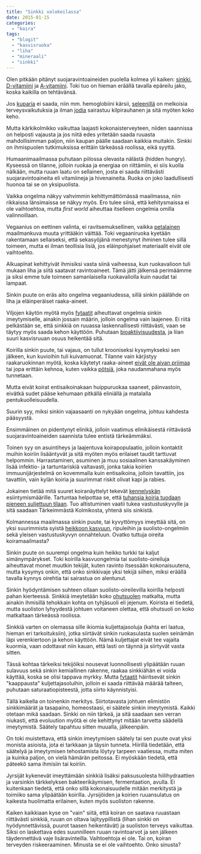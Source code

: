 ```yaml
---
title: "Sinkki valokeilassa"
date: 2015-01-15
categories: 
  - "koira"
tags: 
  - "blogit"
  - "kasvisruoka"
  - "liha"
  - "mineraali"
  - "sinkki"
---
```


Olen pitkään pitänyt suojaravintoaineiden puolella kolmea yli kaiken: [sinkki](https://www.katiska.eu/tieto/sinkki/sinkki/ "Sinkki"), [D-vitamiini](https://www.katiska.eu/tieto/d-vitamiini/d-vitamiini/ "D-vitamiini") ja [A-vitamiini](https://www.katiska.eu/tieto/a-vitamiini/a-vitamiini/ "A-vitamiini"). Toki tuo on hieman eräällä tavalla epäreilu jako, koska kaikilla on tehtävänsä.

<!--more-->

Jos [kuparia](https://www.katiska.eu/tieto/koira-tarve-mineraali/kupari/ "Kupari") ei saada, niin mm. hemoglobiini kärsii, [seleenillä](https://www.katiska.eu/tieto/koira-tarve-mineraali/seleeni/ "Seleeni") on melkoisia terveysvaikutuksia ja ilman [jodia](https://www.katiska.eu/ravitsemus/kivennaisaineet/jodi/ "Jodi") sairastuu kilpirauhanen ja sitä myöten koko keho.

Mutta kärkikolmikko vaikuttaa laajasti kokonaisterveyteen, niiden saannissa on helposti vajausta ja jos niitä edes yritetään saada ruuasta mahdollisimman paljon, niin kaupan päälle saadaan kaikkia muitakin. Sinkki on ihmispuolen tutkimuksissa erittäin tärkeässä roolissa, eikä syyttä.

Humaanimaailmassa puhutaan piilossa olevasta nälästä (hidden hungry). Kyseessä on tilanne, jolloin ruokaa ja energiaa on riittämiin, ei siis kuolla nälkään, mutta ruuan laatu on sellainen, josta ei saada riittävästi suojaravintoaineita eli vitamiineja ja hivenaineita. Ruoka on joko laadullisesti huonoa tai se on yksipuolista.

Vaikka ongelma näkyy vahvimmin kehittymättömässä maailmassa, niin rikkaissa länsimaissa se näkyy myös. Ero tulee siinä, että kehitysmaissa ei ole vaihtoehtoa, mutta _first world_ aiheuttaa itselleen ongelmia omilla valinnoillaan.

Vegaanius on eettinen valinta, ei ravitsemuksellinen, vaikka [petalainen](https://www.katiska.eu/tieto/elainsuojelu/vegaani-koira/ "Vegaani koira") maailmankuva muuta yrittääkin väittää. Toki vegaaniruoka kyetään rakentamaan sellaiseksi, että sekasyöjänä menestynyt ihminen tulee sillä toimeen, mutta ei ilman teollisia lisiä, jos eläinpohjaiset materiaalit eivät ole vaihtoehto.

Alkuapinat kehittyivät ihmisiksi vasta siinä vaiheessa, kun ruokavalioon tuli mukaan liha ja siitä saatavat ravintoaineet. Tämä jätti jälkensä perimäämme ja siksi emme tule toimeen samanlaisella ruokavaliolla kuin naudat tai lampaat.

Sinkin puute on eräs aito ongelma vegaaniudessa, sillä sinkin päälähde on liha ja eläinperäiset raaka-aineet.

Viljojen käytön myötä myös [fytaatit](https://www.katiska.eu/ruokinta/yleista/fytaatti/ "Fytaatti") aiheuttavat ongelmia sinkin imeytymiselle, ainakin jossain määrin, jolloin ongelma vain laajenee. Ei riitä pelkästään se, että sinkkiä on ruuassa laskennallisesti riittävästi, vaan se täytyy myös saada kehon käyttöön. Puhutaan [bioaktiivisuudesta](https://www.katiska.eu/koira/biosaatavuus/), ja liian suuri kasvisruuan osuus heikentää sitä.

Koirilla sinkin puute, tai vajaus, on tullut krooniseksi kysymykseksi sen jälkeen, kun kuvioihin tuli kuivamuonat. Tilanne vain kärjistyy raakaruokinnan myötä, koska käytetyt raaka-aineet [eivät ole aivan priimaa](https://www.katiska.eu/tieto/koira-raakaruokinta-raaka-aineet/sidekudos-kollageeni-ja-gelatiini/ "Sidekudos, kollageeni ja gelatiini") tai jopa erittäin kehnoa, kuten vaikka [pötsiä](https://www.katiska.eu/tieto/koira-raakaruokinta-raaka-aineet/naudanmaha/ "Naudanmaha"), joka naudanmahana myös tunnetaan.

Mutta eivät koirat entisaikoinakaan huippuruokaa saaneet, päinvastoin, eivätkä sudet pääse kehumaan pitkällä eliniällä ja matalalla pentukuolleisuudella.

Suurin syy, miksi sinkin vajaasaanti on nykyään ongelma, johtuu kahdesta pääsyystä.

Ensimmäinen on pidentynyt elinikä, jolloin vaatimus elinikäisestä riittävästä suojaravintoaineiden saannista tulee entistä tärkeämmäksi.

Toinen syy on asuintiheys ja laajentuva koirapopulaatio, jolloin kontaktit muihin koiriin lisääntyvät ja sitä myöten myös erilaiset taudit tarttuvat helpommin. Harrastaminen, asuminen ja muu sosiaalinen kanssakäyminen lisää infektio- ja tartuntariskiä valtavasti, jonka takia koirien immuunijärjestelmä on kovemmalla kuin entisaikoina, jolloin tavattiin, jos tavattiin, vain kylän koiria ja suurimmat riskit olivat kapi ja rabies.

Jokainen tietää mitä suuret koiranäyttelyt tekevät [kennelyskän](https://www.katiska.eu/tieto/koiran-terveys-yleinen/kennelyska/ "Kennelyskä") esiintymismäärille. Tartuntaa helpottaa se, että [tuhansia koiria tuodaan pieneen suljettuun tilaan](https://www.katiska.eu/katiska/videot/27-messariyskaa/ "27: Messariyskää"). Tuo altistuminen vaatii tukea vastustuskyvylle ja sitä saadaan Tärkeimmästä Kolmikosta, yhtenä siis sinkistä.

Kolmannessa maailmassa sinkin puute, tai kyvyttömyys imeyttää sitä, on yksi suurimmista syistä [heikkoon kasvuun](https://www.katiska.eu/koira/lyhyt-oppitunti-kasvuun/ "Lyhyt oppitunti kasvuun"), ripuleihin ja suolisto-ongelmiin sekä yleisen vastustuskyvyn onnahteluun. Ovatko tuttuja oireita koiramaailmasta?

Sinkin puute on suurempi ongelma kuin heikko turkki tai kaljut simänympärykset. Toki koirilla kasvuongelmia tai suolisto-oireiluja aiheuttavat monet muutkin tekijät, kuten ravinto itsessään kokonaisuutena, mutta kysymys onkin, että onko sinkkivaje yksi tekijä siihen, miksi eräällä tavalla kynnys oirehtia tai sairastua on alentunut.

Sinkin hyödyntämisen suhteen ollaan suolisto-oireilevilla koirilla helposti pahan kierteessä. Sinkkiä imeytetään koko [ohutsuolen](https://www.katiska.eu/koira/anatomiaakin/ruuansulatus/ "Ruuansulatus") matkalta, mutta ainakin ihmisillä tehokkain kohta on tyhjäsuoli eli jejenum. Koirista ei tiedetä, mutta suoliston lyhyydestä johtuen voitaneen olettaa, että ohutsuoli on koko matkaltaan tärkeässä roolissa.

Sinkkiä varten on olemassa sille ikiomia kuljettajasoluja (kahta eri laatua, hieman eri tarkoituksiin), jotka siirtävät sinkin ruokasulasta suolen seinämän läpi verenkiertoon ja kehon käyttöön. Nämä kuljettajat eivät tee vajaita kuormia, vaan odottavat niin kauan, että lasti on täynnä ja siirtyvät vasta sitten.

Tässä kohtaa tärkeiksi tekijöiksi nousevat luonnollisesti ylipäätään ruuan sulavuus sekä sinkin kemiallinen rakenne, raakaa sinkkiähän ei voida käyttää, koska se olisi tappava myrkky. Mutta [fytaatit](https://www.katiska.eu/tieto/koira-tarve-mineraali/fytaatti/) häiritsevät sinkin "kaappausta" kuljettajasoluihin, jolloin ei saada riittävää määrää talteen, puhutaan saturaatiopisteestä, jotta siirto käynnistyisi.

Tällä kaikella on toinenkin merkitys. Siirtotavasta johtuen elimistön sinkkimäärät ja tasapaino, homeostaasi, ei säätele sinkin imeytymistä. Kaikki otetaan mikä saadaan. Sinkki on niin tärkeä, ja sitä saadaan sen verran niukasti, että evoluution myötä ei ole kehittynyt mitään tarvetta säädellä imeytymistä. Säätely tapahtuu sitten muualla, jälkeenpäin.

On toki muistettava, että sinkin imeytymisen säätely tai sen puute ovat yksi monista asioista, jota ei tarkkaan ja täysin tunneta. Hiirillä tiedetään, että säätelyä ja imeytymisen tehostamista löytyy tarpeen vaatiessa, mutta miten ja kuinka paljon, on vielä hämärän peitossa. Ei myöskään tiedetä, että päteekö sama ihmisiin tai koiriin.

Jyrsijät kykenevät imeyttämään sinkkiä lisäksi paksusuolesta hiilihydraattien ja varsinkin tärkkelyksen bakteerikäymisen, fermentaation, avulla. Ei kuitenkaan tiedetä, että onko sillä kokonaisuudelle mitään merkitystä ja toimiiko sama ylipäätään koirilla. Jyrsijöiden ja koirien ruuansulatus on kaikesta huolimatta erilainen, kuten myös suoliston rakenne.

Kaiken kaikkiaan kyse on "vain" siitä, että koiran on saatava ruuastaan riittävästi sinkkiä, ruuan on oltava lajityypillistä (lihan sinkki on hyödynnettävissä, puurot taasen heikentävät) ja suoliston terveys vaikuttaa. Siksi on laskettava edes suunnilleen ruuan ravintoarvot ja sen jälkeen täydennettävä vaje lisäravinteilla. Vaihtoehtoja ei ole. Tai on, koiran terveyden riskeeraaminen. Minusta se ei ole vaihtoehto. Onko sinusta?
